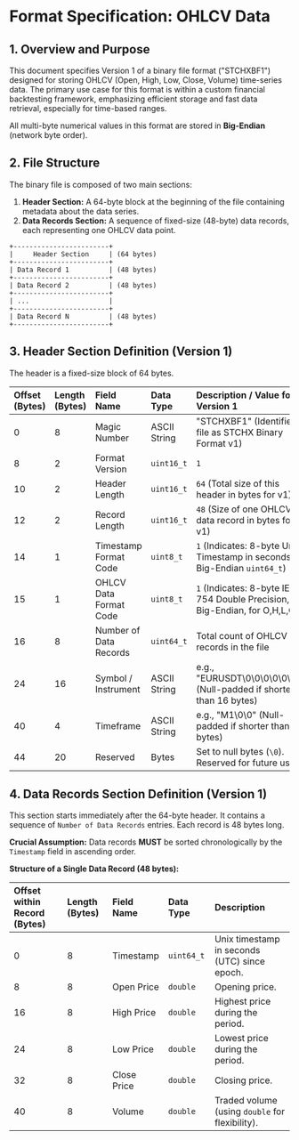 # Format Specification: OHLCV Data <Badge type="tip" text=".stchx" />

## 1. Overview and Purpose

This document specifies Version 1 of a binary file format ("STCHXBF1") designed for storing OHLCV (Open, High, Low, Close, Volume) time-series data. The primary use case for this format is within a custom financial backtesting framework, emphasizing efficient storage and fast data retrieval, especially for time-based ranges.

All multi-byte numerical values in this format are stored in **Big-Endian** (network byte order).

## 2. File Structure

The binary file is composed of two main sections:

1.  **Header Section:** A 64-byte block at the beginning of the file containing metadata about the data series.
2.  **Data Records Section:** A sequence of fixed-size (48-byte) data records, each representing one OHLCV data point.

```
+------------------------+
|     Header Section     | (64 bytes)
+------------------------+
| Data Record 1          | (48 bytes)
+------------------------+
| Data Record 2          | (48 bytes)
+------------------------+
| ...                    |
+------------------------+
| Data Record N          | (48 bytes)
+------------------------+
```

## 3. Header Section Definition (Version 1)

The header is a fixed-size block of 64 bytes.

| Offset (Bytes) | Length (Bytes) | Field Name             | Data Type    | Description / Value for Version 1                                            |
|:---------------|:---------------|:-----------------------|:-------------|:-----------------------------------------------------------------------------|
| 0              | 8              | Magic Number           | ASCII String | "STCHXBF1" (Identifies file as STCHX Binary Format v1)                       |
| 8              | 2              | Format Version         | `uint16_t`   | `1`                                                                          |
| 10             | 2              | Header Length          | `uint16_t`   | `64` (Total size of this header in bytes for v1)                             |
| 12             | 2              | Record Length          | `uint16_t`   | `48` (Size of one OHLCV data record in bytes for v1)                         |
| 14             | 1              | Timestamp Format Code  | `uint8_t`    | `1` (Indicates: 8-byte Unix Timestamp in seconds, Big-Endian `uint64_t`)     |
| 15             | 1              | OHLCV Data Format Code | `uint8_t`    | `1` (Indicates: 8-byte IEEE 754 Double Precision, Big-Endian, for O,H,L,C,V) |
| 16             | 8              | Number of Data Records | `uint64_t`   | Total count of OHLCV records in the file                                     |
| 24             | 16             | Symbol / Instrument    | ASCII String | e.g., "EURUSDT\0\0\0\0\0\0\0" (Null-padded if shorter than 16 bytes)         |
| 40             | 4              | Timeframe              | ASCII String | e.g., "M1\0\0" (Null-padded if shorter than 4 bytes)                         |
| 44             | 20             | Reserved               | Bytes        | Set to null bytes (`\0`). Reserved for future use.                           |

## 4. Data Records Section Definition (Version 1)

This section starts immediately after the 64-byte header. It contains a sequence of `Number of Data Records` entries. Each record is 48 bytes long.

**Crucial Assumption:** Data records **MUST** be sorted chronologically by the `Timestamp` field in ascending order.

**Structure of a Single Data Record (48 bytes):**

| Offset within Record (Bytes) | Length (Bytes) | Field Name  | Data Type  | Description                                     |
|:-----------------------------|:---------------|:------------|:-----------|:------------------------------------------------|
| 0                            | 8              | Timestamp   | `uint64_t` | Unix timestamp in seconds (UTC) since epoch.    |
| 8                            | 8              | Open Price  | `double`   | Opening price.                                  |
| 16                           | 8              | High Price  | `double`   | Highest price during the period.                |
| 24                           | 8              | Low Price   | `double`   | Lowest price during the period.                 |
| 32                           | 8              | Close Price | `double`   | Closing price.                                  |
| 40                           | 8              | Volume      | `double`   | Traded volume (using `double` for flexibility). |
